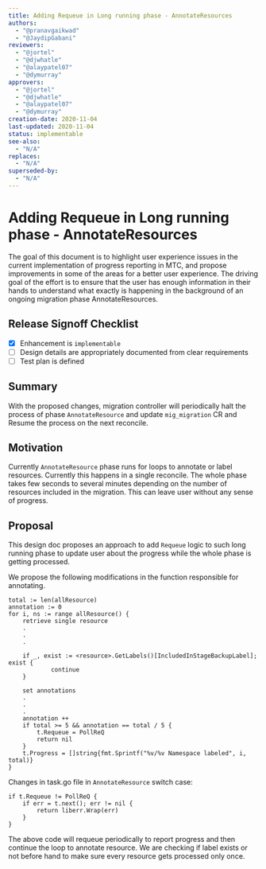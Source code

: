 ```yaml
---
title: Adding Requeue in Long running phase - AnnotateResources
authors:
  - "@pranavgaikwad"
  - "@JaydipGabani"
reviewers:
  - "@jortel"
  - "@djwhatle"
  - "@alaypatel07"
  - "@dymurray"
approvers:
  - "@jortel"
  - "@djwhatle"
  - "@alaypatel07"
  - "@dymurray"
creation-date: 2020-11-04
last-updated: 2020-11-04
status: implementable
see-also:
  - "N/A" 
replaces:
  - "N/A"
superseded-by:
  - "N/A"
---
```


# Adding Requeue in Long running phase - AnnotateResources

The goal of this document is to highlight user experience issues in the current implementation of progress reporting in MTC, and propose improvements in some of the areas for a better user experience. The driving goal of the effort is to ensure that the user has enough information in their hands to understand what exactly is happening in the background of an ongoing migration phase AnnotateResources.

## Release Signoff Checklist

- [x] Enhancement is `implementable`
- [ ] Design details are appropriately documented from clear requirements
- [ ] Test plan is defined

## Summary 

With the proposed changes, migration controller will periodically halt the process of phase `AnnotateResource` and update `mig_migration` CR and Resume the process on the next reconcile.

## Motivation

Currently `AnnotateResource` phase runs for loops to annotate or label resources. Currently this happens in a single reconcile. The whole phase takes few seconds to several minutes depending on the number of resources included in the migration. This can leave user without any sense of progress. 

## Proposal

This design doc proposes an approach to add `Requeue` logic to such long running phase to update user about the progress while the whole phase is getting processed.

We propose the following modifications in the function responsible for annotating.

```
total := len(allResource)
annotation := 0
for i, ns := range allResource() {
    retrieve single resource
    .
    .
    .

    if _, exist := <resource>.GetLabels()[IncludedInStageBackupLabel]; exist {
			continue
	}

    set annotations
    .
    .
    .
    annotation ++
    if total >= 5 && annotation == total / 5 {
        t.Requeue = PollReQ
        return nil
    }
    t.Progress = []string{fmt.Sprintf("%v/%v Namespace labeled", i, total)}    
}

```
Changes in task.go file in `AnnotateResource` switch case:

```
if t.Requeue != PollReQ {
    if err = t.next(); err != nil {
        return liberr.Wrap(err)
    }
}
```

The above code will requeue periodically to report progress and then continue the loop to annotate resource. We are checking if label exists or not before hand to make sure every resource gets processed only once.
